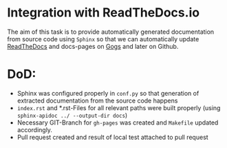 # Integration with ReadTheDocs.io
The aim of this task is to provide automatically generated documentation from source code using ``Sphinx`` so that we
can automatically update [ReadTheDocs](http://readthedocs.io) and docs-pages on [Gogs](https://gogs.earthsquad.global) and later on Github.

# DoD:
* Sphinx was configured properly in ``conf.py`` so that generation of extracted documentation from the source code happens
* `index.rst` and *.rst-Files for all relevant paths were built properly (using `sphinx-apidoc ../ --output-dir docs`)
* Necessary GIT-Branch for `gh-pages` was created and `Makefile` updated accordingly.
* Pull request created and result of local test attached to pull request